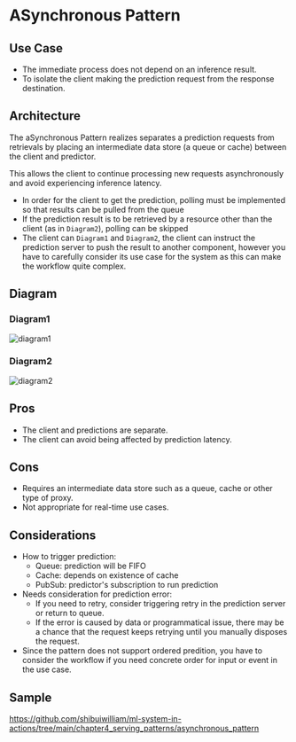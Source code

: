 # ASynchronous Pattern

## Use Case

- The immediate process does not depend on an inference result.
- To isolate the client making the prediction request from the response destination.

## Architecture

The aSynchronous Pattern realizes separates a prediction requests from retrievals by
placing an intermediate data store (a queue or cache) between the client and predictor.

This allows the client to continue processing new requests asynchronously and avoid
experiencing inference latency.

- In order for the client to get the prediction, polling must be implemented so that
  results can be pulled from the queue
- If the prediction result is to be retrieved by a resource other than the client
  (as in `Diagram2`), polling can be skipped
- The client can `Diagram1` and `Diagram2`, 
  the client can instruct the prediction
  server to push the result to another component, however you have to carefully consider
  its use case for the system as this can make the workflow quite complex.

## Diagram

### Diagram1

![diagram1](diagram1.png)

### Diagram2

![diagram2](diagram2.png)

## Pros

- The client and predictions are separate.
- The client can avoid being affected by prediction latency.

## Cons

- Requires an intermediate data store such as a queue, cache or other type of proxy.
- Not appropriate for real-time use cases.

## Considerations

- How to trigger prediction:
    - Queue: prediction will be FIFO
    - Cache: depends on existence of cache
    - PubSub: predictor's subscription to run prediction
- Needs consideration for prediction error:
    - If you need to retry, consider triggering retry in the prediction server or return
      to queue.
    - If the error is caused by data or programmatical issue, there may be a chance that
      the request keeps retrying until you manually disposes the request.
- Since the pattern does not support ordered predition, you have to consider the
  workflow if you need concrete order for input or event in the use case.

## Sample

https://github.com/shibuiwilliam/ml-system-in-actions/tree/main/chapter4_serving_patterns/asynchronous_pattern

